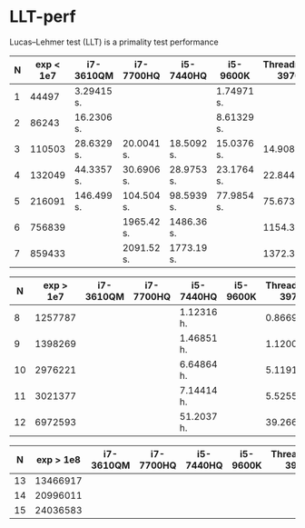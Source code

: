 # LLT-perf

Lucas–Lehmer test (LLT) is a primality test performance

| N | exp < 1e7 | i7-3610QM   |   i7-7700HQ  |  i5-7440HQ  |  i5-9600K    | Threadripper 3970X |    i7-11800H     |
|---|-----------|-------------|--------------|-------------|--------------|--------------------|------------------|
| 1 |   44497   |   3.29415 s.|              |             |   1.74971 s. |                    |                  |
| 2 |   86243   |  16.2306 s. |              |             |   8.61329 s. |                    |    6.529 s.      |
| 3 |  110503   |  28.6329 s. |   20.0041 s. | 18.5092 s.  |  15.0376 s.  |    14.9083 s.      |   11.876 s.      |
| 4 |  132049   |  44.3357 s. |   30.6906 s. | 28.9753 s.  |  23.1764 s.  |    22.8448 s.      |   18.206 s.      |
| 5 |  216091   | 146.499 s.  |  104.504 s.  | 98.5939 s.  |  77.9854 s.  |    75.6733 s.      |   60.235 s.      |
| 6 |  756839   |             | 1965.42 s.   | 1486.36 s.  |              |  1154.37 s.        |  866.485 s.      |
| 7 |  859433   |             | 2091.52 s.   | 1773.19 s.  |              |  1372.37 s.        | 1046.464 s.      |


| N | exp > 1e7 | i7-3610QM   |   i7-7700HQ  |  i5-7440HQ  |  i5-9600K    | Threadripper 3970X |    i7-11800H     |
|---|-----------|-------------|--------------|-------------|--------------|--------------------|------------------|
| 8 | 1257787   |             |              | 1.12316 h.  |              |  0.866907 h.       | 0.68916(7) h.    |
| 9 | 1398269   |             |              | 1.46851 h.  |              |  1.12004 h.        | 0.826(1) h.      |
|10 | 2976221   |             |              | 6.64864 h.  |              |  5.11919 h.        | 4.0(4) h.        |
|11 | 3021377   |             |              | 7.14414 h.  |              |  5.52554 h.        | 4.4147(2) h.     |
|12 | 6972593   |             |              | 51.2037 h.  |              |  39.2661 h.        | 27.75(3) h.      |

| N | exp > 1e8 | i7-3610QM   |   i7-7700HQ  |  i5-7440HQ  |  i5-9600K    | Threadripper 3970X |    i7-11800H     |
|---|-----------|-------------|--------------|-------------|--------------|--------------------|------------------|
|13 | 13466917  |             |              |             |              |                    |                  |
|14 | 20996011  |             |              |             |              |                    |                  |
|15 | 24036583  |             |              |             |              |                    |                  |

